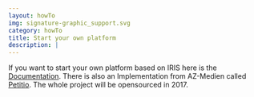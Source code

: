 ```yaml
---
layout: howTo
img: signature-graphic_support.svg
category: howTo
title: Start your own platform
description: |
---
```

If you want to start your own platform based on IRIS here is the [Documentation](https://github.com/iris-dni/iris-service).
There is also an Implementation from AZ-Medien called [Petitio](https://petitio-dev.herokuapp.com/).
The whole project will be opensourced in 2017.  

